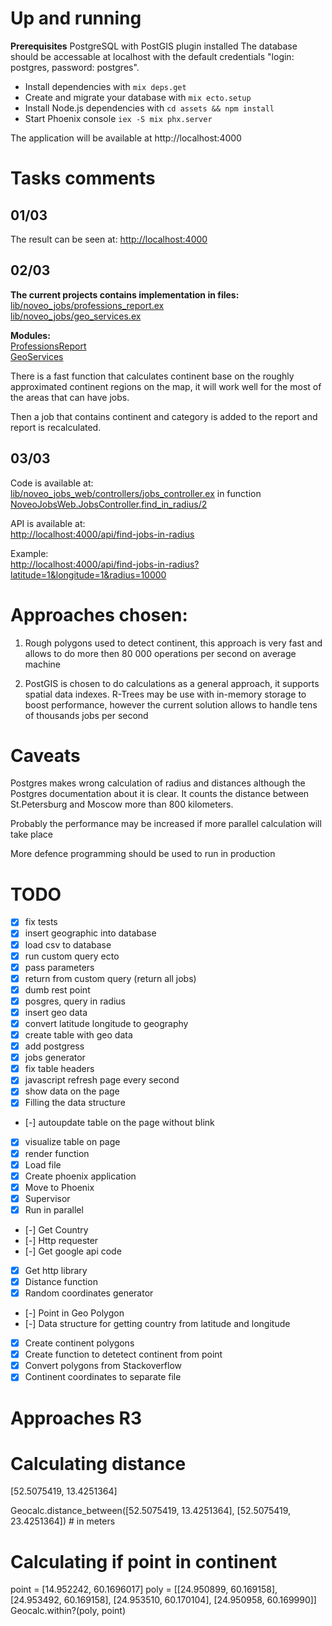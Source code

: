 # Up and running

**Prerequisites**
PostgreSQL with PostGIS plugin installed
The database should be accessable at localhost with the default credentials "login: postgres, password: postgres".

* Install dependencies with `mix deps.get`
* Create and migrate your database with `mix ecto.setup`
* Install Node.js dependencies with `cd assets && npm install`
* Start Phoenix console `iex -S mix phx.server`

The application will be available at http://localhost:4000

# Tasks comments

## 01/03

The result can be seen at:
[http://localhost:4000](http://localhost:4000)

## 02/03

**The current projects contains implementation in files:**  
[lib/noveo_jobs/professions_report.ex](https://github.com/angordeyev/noveo_jobs/blob/110ce8be7ba538a15d39c6a23a3a4d9d2159ec5f/lib/noveo_jobs/professions_report.ex#L2)  
[lib/noveo_jobs/geo_services.ex](https://github.com/angordeyev/noveo_jobs/blob/110ce8be7ba538a15d39c6a23a3a4d9d2159ec5f/lib/noveo_jobs/geo_services.ex#L2)  

**Modules:**  
[ProfessionsReport](https://github.com/angordeyev/noveo_jobs/blob/110ce8be7ba538a15d39c6a23a3a4d9d2159ec5f/lib/noveo_jobs/professions_report.ex#L2)  
[GeoServices](https://github.com/angordeyev/noveo_jobs/blob/110ce8be7ba538a15d39c6a23a3a4d9d2159ec5f/lib/noveo_jobs/geo_services.ex#L2)  

There is a fast function that calculates continent base on the roughly approximated continent regions on the map, it will work well for the most of the areas that can have jobs.  

Then a job that contains continent and category is added to the report and report is recalculated.  

## 03/03

Code is available at:  
[lib/noveo_jobs_web/controllers/jobs_controller.ex](https://github.com/angordeyev/noveo_jobs/blob/110ce8be7ba538a15d39c6a23a3a4d9d2159ec5f/lib/noveo_jobs_web/controllers/jobs_controller.ex#L4) in function [NoveoJobsWeb.JobsController.find_in_radius/2](https://github.com/angordeyev/noveo_jobs/blob/110ce8be7ba538a15d39c6a23a3a4d9d2159ec5f/lib/noveo_jobs_web/controllers/jobs_controller.ex#L4)

API is available at:  
[http://localhost:4000/api/find-jobs-in-radius](http://localhost:4000/api/find-jobs-in-radius)

Example:  
[http://localhost:4000/api/find-jobs-in-radius?latitude=1&longitude=1&radius=10000](http://localhost:4000/api/find-jobs-in-radius?latitude=1&longitude=1&radius=10000)

# Approaches chosen:

1. Rough polygons used to detect continent, this approach is very fast and allows to do more then 80 000 operations per second on average machine

2. PostGIS is chosen to do calculations as a general approach, it supports spatial data indexes. R-Trees may be use with in-memory storage to boost performance, however the current solution allows to handle tens of thousands jobs per second

# Caveats

Postgres makes wrong calculation of radius and distances although the Postgres documentation about it is clear. It counts the distance between St.Petersburg and Moscow more than 800 kilometers.

Probably the performance may be increased if more parallel calculation will take place

More defence programming should be used to run in production

# TODO

- [x] fix tests 
- [x] insert geographic into database
- [x] load csv to database
- [x] run custom query ecto
- [x] pass parameters
- [x] return from custom query (return all jobs)
- [x] dumb rest point
- [x] posgres, query in radius
- [x] insert geo data
- [x] convert latitude longitude to geography
- [x] create table with geo data
- [x] add postgress
- [x] jobs generator
- [x] fix table headers
- [x] javascript refresh page every second
- [x] show data on the page
- [x] Filling the data structure
- [-] autoupdate table on the page without blink
- [x] visualize table on page
- [x] render function
- [x] Load file
- [x] Create phoenix application
- [x] Move to Phoenix
- [x] Supervisor
- [x] Run in parallel
- [-] Get Country
- [-] Http requester
- [-] Get google api code
- [x] Get http library
- [x] Distance function
- [x] Random coordinates generator
- [-] Point in Geo Polygon 
- [-] Data structure for getting country from latitude and longitude
- [x] Create continent polygons
- [x] Create function to detetect continent from point
- [x] Convert polygons from Stackoverflow
- [x] Continent coordinates to separate file

# Approaches R3 

# Calculating distance

[52.5075419, 13.4251364]

Geocalc.distance_between([52.5075419, 13.4251364], [52.5075419, 23.4251364]) # in meters

# Calculating if point in continent

point = [14.952242, 60.1696017]
poly = [[24.950899, 60.169158], [24.953492, 60.169158], [24.953510, 60.170104], [24.950958, 60.169990]]
Geocalc.within?(poly, point)